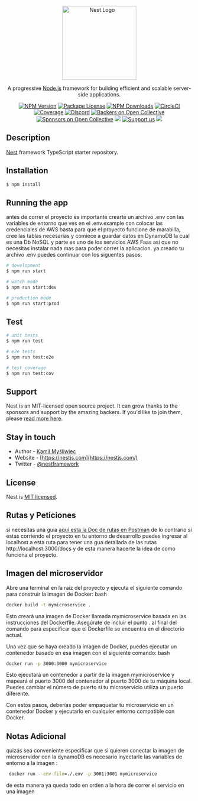 <p align="center">
  <a href="http://nestjs.com/" target="blank"><img src="https://nestjs.com/img/logo-small.svg" width="200" alt="Nest Logo" /></a>
</p>

[circleci-image]: https://img.shields.io/circleci/build/github/nestjs/nest/master?token=abc123def456
[circleci-url]: https://circleci.com/gh/nestjs/nest

  <p align="center">A progressive <a href="http://nodejs.org" target="_blank">Node.js</a> framework for building efficient and scalable server-side applications.</p>
    <p align="center">
<a href="https://www.npmjs.com/~nestjscore" target="_blank"><img src="https://img.shields.io/npm/v/@nestjs/core.svg" alt="NPM Version" /></a>
<a href="https://www.npmjs.com/~nestjscore" target="_blank"><img src="https://img.shields.io/npm/l/@nestjs/core.svg" alt="Package License" /></a>
<a href="https://www.npmjs.com/~nestjscore" target="_blank"><img src="https://img.shields.io/npm/dm/@nestjs/common.svg" alt="NPM Downloads" /></a>
<a href="https://circleci.com/gh/nestjs/nest" target="_blank"><img src="https://img.shields.io/circleci/build/github/nestjs/nest/master" alt="CircleCI" /></a>
<a href="https://coveralls.io/github/nestjs/nest?branch=master" target="_blank"><img src="https://coveralls.io/repos/github/nestjs/nest/badge.svg?branch=master#9" alt="Coverage" /></a>
<a href="https://discord.gg/G7Qnnhy" target="_blank"><img src="https://img.shields.io/badge/discord-online-brightgreen.svg" alt="Discord"/></a>
<a href="https://opencollective.com/nest#backer" target="_blank"><img src="https://opencollective.com/nest/backers/badge.svg" alt="Backers on Open Collective" /></a>
<a href="https://opencollective.com/nest#sponsor" target="_blank"><img src="https://opencollective.com/nest/sponsors/badge.svg" alt="Sponsors on Open Collective" /></a>
  <a href="https://paypal.me/kamilmysliwiec" target="_blank"><img src="https://img.shields.io/badge/Donate-PayPal-ff3f59.svg"/></a>
    <a href="https://opencollective.com/nest#sponsor"  target="_blank"><img src="https://img.shields.io/badge/Support%20us-Open%20Collective-41B883.svg" alt="Support us"></a>
  <a href="https://twitter.com/nestframework" target="_blank"><img src="https://img.shields.io/twitter/follow/nestframework.svg?style=social&label=Follow"></a>
</p>
  <!--[![Backers on Open Collective](https://opencollective.com/nest/backers/badge.svg)](https://opencollective.com/nest#backer)
  [![Sponsors on Open Collective](https://opencollective.com/nest/sponsors/badge.svg)](https://opencollective.com/nest#sponsor)-->

## Description

[Nest](https://github.com/nestjs/nest) framework TypeScript starter repository.

## Installation

```bash
$ npm install
```

## Running the app

antes de correr el proyecto es importante crearte un archivo .env con las variables de entorno que ves en el .env.example con colocar las credenciales de AWS basta para que el proyecto funcione de marabilla, cree las tablas necesarias y comiece a guardar datos en DynamoDB la cual es una Db NoSQL y parte es uno de los servicios AWS Faas asi que no necesitas instalar nada mas para poder correr la aplicacion. ya creado tu archivo .env puedes continuar con los siguentes pasos: 


```bash
# development
$ npm run start

# watch mode
$ npm run start:dev

# production mode
$ npm run start:prod
```

## Test

```bash
# unit tests
$ npm run test

# e2e tests
$ npm run test:e2e

# test coverage
$ npm run test:cov
```

## Support

Nest is an MIT-licensed open source project. It can grow thanks to the sponsors and support by the amazing backers. If you'd like to join them, please [read more here](https://docs.nestjs.com/support).

## Stay in touch

- Author - [Kamil Myśliwiec](https://kamilmysliwiec.com)
- Website - [https://nestjs.com](https://nestjs.com/)
- Twitter - [@nestframework](https://twitter.com/nestframework)

## License

Nest is [MIT licensed](LICENSE).

## Rutas y Peticiones

si necesitas una guia <a href="https://documenter.getpostman.com/view/17303259/2s93z5AjxH" target="_blank">aqui esta la Doc de rutas en Postman</a> de lo contrario si estas corriendo el proyecto en tu entorno de desarrollo puedes ingresar al localhost a esta ruta para tener una gua detallada de las rutas http://localhost:3000/docs y de esta manera hacerte la idea de como funciona el proyecto. 

## Imagen del microservidor 

Abre una terminal en la raíz del proyecto y ejecuta el siguiente comando para construir la imagen de Docker:
bash

```cmd
docker build -t mymicroservice .
```

Esto creará una imagen de Docker llamada mymicroservice basada en las instrucciones del Dockerfile. Asegúrate de incluir el punto . al final del comando para especificar que el Dockerfile se encuentra en el directorio actual.

Una vez que se haya creado la imagen de Docker, puedes ejecutar un contenedor basado en esa imagen con el siguiente comando:
bash

```cmd
docker run -p 3000:3000 mymicroservice
```

Esto ejecutará un contenedor a partir de la imagen mymicroservice y mapeará el puerto 3000 del contenedor al puerto 3000 de tu máquina local. Puedes cambiar el número de puerto si tu microservicio utiliza un puerto diferente.

Con estos pasos, deberías poder empaquetar tu microservicio en un contenedor Docker y ejecutarlo en cualquier entorno compatible con Docker.

## Notas Adicional

quizás sea conveniente especificar que si quieren conectar la imagen de microservidor con la dynamoDB es necesario inyectarle las variables de entorno a la imagen :
```cmd
 docker run --env-file=./.env -p 3001:3001 mymicroservice
 ```
 de esta manera ya queda todo en orden a la hora de correr el servicio en una imagen

